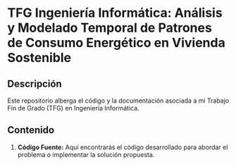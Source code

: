 # TFG Ingeniería Informática: Análisis y Modelado Temporal de Patrones de Consumo Energético en Vivienda Sostenible

## Descripción
Este repositorio alberga el código y la documentación asociada a mi Trabajo Fin de Grado (TFG) en Ingeniería Informática.

## Contenido
1. **Código Fuente:** Aquí encontrarás el código desarrollado para abordar el problema o implementar la solución propuesta.
